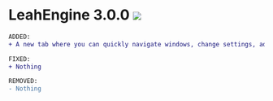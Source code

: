 # LeahEngine 3.0.0 <a href="https://github.com/TAGMONKE/LeahEngine/releases/3.0.0"><img src="https://img.shields.io/github/downloads/TAGMONKE/LeahEngine/LeahEngine?style=for-the-badge"></a>
```diff
ADDED:
+ A new tab where you can quickly navigate windows, change settings, add objects, **and tons more**.

FIXED:
+ Nothing

REMOVED:
- Nothing

```
